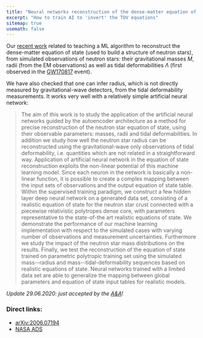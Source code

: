 ```yaml
---
title: "Neural networks reconstruction of the dense-matter equation of state from neutron-star parameters"
excerpt: "How to train AI to 'invert' the TOV equations"
sitemap: true
usemath: false  
---
```


Our [recent work](https://arxiv.org/abs/2006.07194) related to teaching a ML algorithm to reconstruct the dense-matter equation of state (used to build a structure of neutron stars), from simulated observations of neutron stars: their gravitational masses $M$, radii (from the EM observations) as well as tidal deformabilities $\Lambda$ (first observed in the [GW170817](https://arxiv.org/abs/1805.11579) event). 

We have also checked that one can infer radius, which is not directly measured by gravitational-wave detectors, from the tidal deformability measurements. It works very well with a relatively simple artificial neural network: 

> The aim of this work is to study the application of the artificial neural networks guided by the autoencoder architecture as a method for precise reconstruction of the neutron star equation of state, using their observable parameters: masses, radii and tidal deformabilities. In addition we study how well the neutron star radius can be reconstructed using the gravitational-wave only observations of tidal deformability, i.e. quantities which are not related in a straightforward way. 
> Application of artificial neural network in the equation of state reconstruction exploits the non-linear potential of this machine learning model. Since each neuron in the network is basically a non-linear function, it is possible to create a complex mapping between the input sets of observations and the output equation of state table. Within the supervised training paradigm, we construct a few hidden layer deep neural network on a generated data set, consisting of a realistic equation of state for the neutron star crust connected with a piecewise relativistic polytropes dense core, with parameters representative to the state-of-the art realistic equations of state. 
> We demonstrate the performance of our machine learning implementation with respect to the simulated cases with varying number of observations and measurement uncertainties. Furthermore we study the impact of the neutron star mass distributions on the results. Finally, we test the reconstruction of the equation of state trained on parametric polytropic training set using the simulated mass--radius and mass--tidal-deformability sequences based on realistic equations of state. Neural networks trained with a limited data set are able to generalize the mapping between global parameters and equation of state input tables for realistic models.

_Update 29.06.2020: just accepted by the [A&A](https://www.aanda.org/articles/aa/pdf/forth/aa38130-20.pdf)_!

### Direct links: 

* [arXiv:2006.07194](https://arxiv.org/abs/2006.07194) 
* [NASA ADS](https://ui.adsabs.harvard.edu/abs/2020arXiv200607194M/abstract) 


